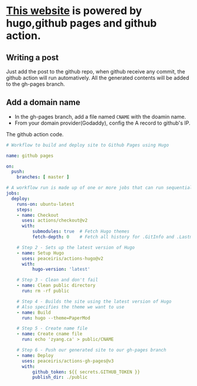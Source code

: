 # [This website](http://zyang.ca) is powered by hugo,github pages and github action.

## Writing a post
Just add the post to the github repo, when github receive any commit, the github action will run automatively.
All the generated contents will be added to the gh-pages branch.

## Add a domain name
- In the gh-pages branch, add a file named `CNAME` with the doamin name.
- From your domain provider(Godaddy), config the A record to github's IP.


The github action code.
```yaml
# Workflow to build and deploy site to Github Pages using Hugo

name: github pages

on:
  push:
    branches: [ master ]

# A workflow run is made up of one or more jobs that can run sequentially or in parallel
jobs:
  deploy:
    runs-on: ubuntu-latest
    steps:
    - name: Checkout
      uses: actions/checkout@v2
      with:
          submodules: true  # Fetch Hugo themes
          fetch-depth: 0    # Fetch all history for .GitInfo and .Lastmod

    # Step 2 - Sets up the latest version of Hugo
    - name: Setup Hugo
      uses: peaceiris/actions-hugo@v2
      with:
          hugo-version: 'latest'

    # Step 3 - Clean and don't fail
    - name: Clean public directory
      run: rm -rf public

    # Step 4 - Builds the site using the latest version of Hugo
    # Also specifies the theme we want to use
    - name: Build
      run: hugo --theme=PaperMod

    # Step 5 - Create name file
    - name: Create cname file
      run: echo 'zyang.ca' > public/CNAME

    # Step 6 - Push our generated site to our gh-pages branch
    - name: Deploy
      uses: peaceiris/actions-gh-pages@v3
      with:
          github_token: ${{ secrets.GITHUB_TOKEN }}
          publish_dir: ./public
  ```
